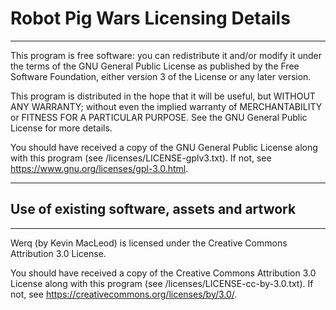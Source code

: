 # Robot Pig Wars Licensing Details

---

This program is free software: you can redistribute it and/or modify
it under the terms of the GNU General Public License as published by
the Free Software Foundation, either version 3 of the License or
any later version.

This program is distributed in the hope that it will be useful,
but WITHOUT ANY WARRANTY; without even the implied warranty of
MERCHANTABILITY or FITNESS FOR A PARTICULAR PURPOSE.  See the
GNU General Public License for more details.

You should have received a copy of the GNU General Public License
along with this program (see /licenses/LICENSE-gplv3.txt). If not,
see <https://www.gnu.org/licenses/gpl-3.0.html>.

---

## Use of existing software, assets and artwork

---

Werq (by Kevin MacLeod) is licensed under the Creative Commons
Attribution 3.0 License.

You should have received a copy of the Creative Commons Attribution
3.0 License along with this program
(see /licenses/LICENSE-cc-by-3.0.txt).
If not, see <https://creativecommons.org/licenses/by/3.0/>.
